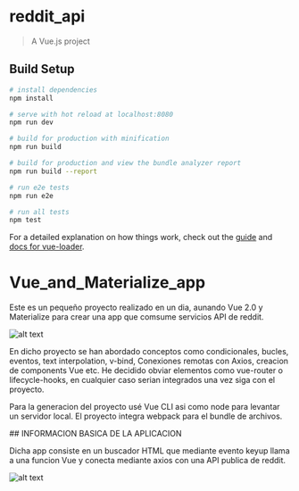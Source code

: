 # reddit_api

> A Vue.js project

## Build Setup

``` bash
# install dependencies
npm install

# serve with hot reload at localhost:8080
npm run dev

# build for production with minification
npm run build

# build for production and view the bundle analyzer report
npm run build --report

# run e2e tests
npm run e2e

# run all tests
npm test
```

For a detailed explanation on how things work, check out the [guide](http://vuejs-templates.github.io/webpack/) and [docs for vue-loader](http://vuejs.github.io/vue-loader).
# Vue_and_Materialize_app

Este es un pequeño proyecto realizado en un dia, aunando Vue 2.0 y Materialize para crear una app que comsume servicios API de reddit.

![alt text](https://user-images.githubusercontent.com/40801686/42336415-e8be5cae-8083-11e8-8b9e-23367206ebdb.png)

En dicho proyecto se han abordado conceptos como condicionales, bucles, eventos, text interpolation, v-bind, Conexiones remotas con Axios, creacion de components Vue etc. He decidido obviar elementos como vue-router o lifecycle-hooks, en cualquier caso serian integrados una vez siga con el proyecto.

Para la generacion del proyecto usé Vue CLI asi como node para levantar un servidor local. El proyecto integra webpack para el bundle de archivos. 

## INFORMACION BASICA DE LA APLICACION

Dicha app consiste en un buscador HTML que mediante evento keyup llama a una funcion Vue y conecta mediante axios con una API publica de reddit.


![alt text](https://user-images.githubusercontent.com/40801686/42336419-e9d5aa70-8083-11e8-91c0-c9010f125e72.png)

